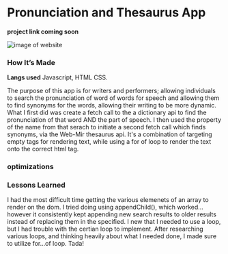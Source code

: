 # Pronunciation and Thesaurus App

<b>project link coming soon</b>

![image of website](complex-api-bootcamp/appscreenshot.png)

### How It’s Made

<b>Langs used</b> Javascript, HTML CSS. 

The purpose of this app is for writers and performers; allowing individuals to search the pronunciation of word of words for speech and allowing them to find synonyms for the words, allowing their writing to be more dynamic. What I first did was create a fetch call to the a dictionary api to find the pronunciation of that word AND the part of speech. I then used the property of the name from that serach to initiate a second fetch call which finds synonyms, via the Web-Mir thesaurus api. It's a combination of targeting empty tags for rendering text, while using a for of loop to render the text onto the correct html tag. 

### optimizations

### Lessons Learned

I had the most difficult time getting the various elemenets of an array to render on the dom. I tried doing using appendChild(), which worked... however it consistently kept appending new search results to older results instead of replacing them in the specified. I new that I needed to use a loop, but I had trouble with the certian loop to implement. After researching various loops, and thinking heavily about what I needed done, I made sure to utilize for...of loop. Tada!